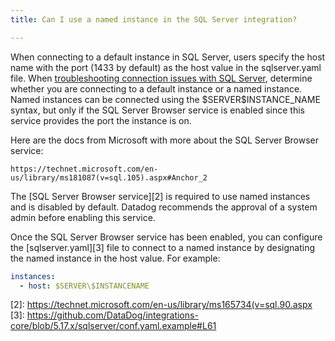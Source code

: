 ```yaml
---
title: Can I use a named instance in the SQL Server integration?

---
```


When connecting to a default instance in SQL Server, users specify the host name with the port (1433 by default) as the host value in the sqlserver.yaml file. When [troubleshooting connection issues with SQL Server][1], determine whether you are connecting to a default instance or a named instance. Named instances can be connected using the $SERVER\$INSTANCE_NAME syntax, but only if the SQL Server Browser service is enabled since this service provides the port the instance is on.

Here are the docs from Microsoft with more about the SQL Server Browser service:

```text
https://technet.microsoft.com/en-us/library/ms181087(v=sql.105).aspx#Anchor_2
```

The [SQL Server Browser service][2] is required to use named instances and is disabled by default. Datadog recommends the approval of a system admin before enabling this service.

Once the SQL Server Browser service has been enabled, you can configure the [sqlserver.yaml][3] file to connect to a named instance by designating the named instance in the host value. For example:

```yaml
instances:
  - host: $SERVER\$INSTANCENAME
```

[1]: /integrations/guide/connection-issues-with-the-sql-server-integration/
[2]: https://technet.microsoft.com/en-us/library/ms165734(v=sql.90.aspx
[3]: https://github.com/DataDog/integrations-core/blob/5.17.x/sqlserver/conf.yaml.example#L61
